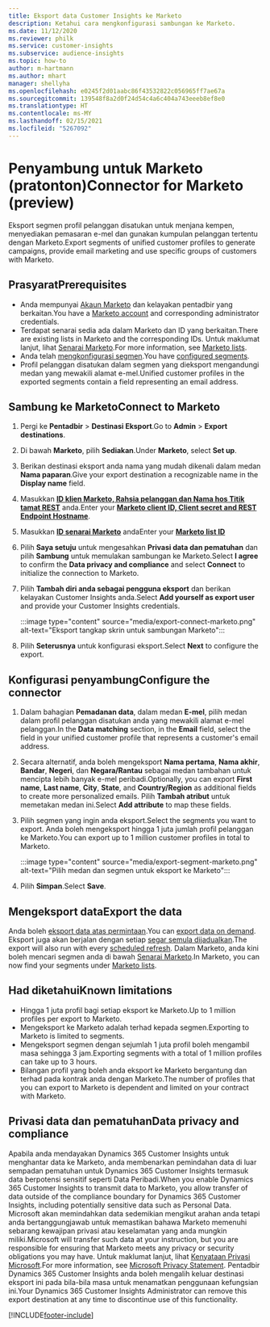 ```yaml
---
title: Eksport data Customer Insights ke Marketo
description: Ketahui cara mengkonfigurasi sambungan ke Marketo.
ms.date: 11/12/2020
ms.reviewer: philk
ms.service: customer-insights
ms.subservice: audience-insights
ms.topic: how-to
author: m-hartmann
ms.author: mhart
manager: shellyha
ms.openlocfilehash: e0245f2d01aabc86f43532822c056965ff7ae67a
ms.sourcegitcommit: 139548f8a2d0f24d54c4a6c404a743eeeb8ef8e0
ms.translationtype: HT
ms.contentlocale: ms-MY
ms.lasthandoff: 02/15/2021
ms.locfileid: "5267092"
---
```

# <a name="connector-for-marketo-preview"></a><span data-ttu-id="edcb0-103">Penyambung untuk Marketo (pratonton)</span><span class="sxs-lookup"><span data-stu-id="edcb0-103">Connector for Marketo (preview)</span></span>

<span data-ttu-id="edcb0-104">Eksport segmen profil pelanggan disatukan untuk menjana kempen, menyediakan pemasaran e-mel dan gunakan kumpulan pelanggan tertentu dengan Marketo.</span><span class="sxs-lookup"><span data-stu-id="edcb0-104">Export segments of unified customer profiles to generate campaigns, provide email marketing and use specific groups of customers with Marketo.</span></span>

## <a name="prerequisites"></a><span data-ttu-id="edcb0-105">Prasyarat</span><span class="sxs-lookup"><span data-stu-id="edcb0-105">Prerequisites</span></span>

-   <span data-ttu-id="edcb0-106">Anda mempunyai [Akaun Marketo](https://login.marketo.com/) dan kelayakan pentadbir yang berkaitan.</span><span class="sxs-lookup"><span data-stu-id="edcb0-106">You have a [Marketo account](https://login.marketo.com/) and corresponding administrator credentials.</span></span>
-   <span data-ttu-id="edcb0-107">Terdapat senarai sedia ada dalam Marketo dan ID yang berkaitan.</span><span class="sxs-lookup"><span data-stu-id="edcb0-107">There are existing lists in Marketo and the corresponding IDs.</span></span> <span data-ttu-id="edcb0-108">Untuk maklumat lanjut, lihat [Senarai Marketo](https://docs.marketo.com/display/public/DOCS/Understanding+Static+Lists).</span><span class="sxs-lookup"><span data-stu-id="edcb0-108">For more information, see [Marketo lists](https://docs.marketo.com/display/public/DOCS/Understanding+Static+Lists).</span></span>
-   <span data-ttu-id="edcb0-109">Anda telah [mengkonfigurasi segmen](segments.md).</span><span class="sxs-lookup"><span data-stu-id="edcb0-109">You have [configured segments](segments.md).</span></span>
-   <span data-ttu-id="edcb0-110">Profil pelanggan disatukan dalam segmen yang dieksport mengandungi medan yang mewakili alamat e-mel.</span><span class="sxs-lookup"><span data-stu-id="edcb0-110">Unified customer profiles in the exported segments contain a field representing an email address.</span></span>

## <a name="connect-to-marketo"></a><span data-ttu-id="edcb0-111">Sambung ke Marketo</span><span class="sxs-lookup"><span data-stu-id="edcb0-111">Connect to Marketo</span></span>

1. <span data-ttu-id="edcb0-112">Pergi ke **Pentadbir** > **Destinasi Eksport**.</span><span class="sxs-lookup"><span data-stu-id="edcb0-112">Go to **Admin** > **Export destinations**.</span></span>

1. <span data-ttu-id="edcb0-113">Di bawah **Marketo**, pilih **Sediakan**.</span><span class="sxs-lookup"><span data-stu-id="edcb0-113">Under **Marketo**, select **Set up**.</span></span>

1. <span data-ttu-id="edcb0-114">Berikan destinasi eksport anda nama yang mudah dikenali dalam medan **Nama paparan**.</span><span class="sxs-lookup"><span data-stu-id="edcb0-114">Give your export destination a recognizable name in the **Display name** field.</span></span>

1. <span data-ttu-id="edcb0-115">Masukkan **[ID klien Marketo, Rahsia pelanggan dan Nama hos Titik tamat REST](https://developers.marketo.com/rest-api/authentication/)** anda.</span><span class="sxs-lookup"><span data-stu-id="edcb0-115">Enter your **[Marketo client ID, Client secret and REST Endpoint Hostname](https://developers.marketo.com/rest-api/authentication/)**.</span></span>

1. <span data-ttu-id="edcb0-116">Masukkan **[ID senarai Marketo](https://docs.marketo.com/display/public/DOCS/Understanding+Static+Lists)** anda</span><span class="sxs-lookup"><span data-stu-id="edcb0-116">Enter your **[Marketo list ID](https://docs.marketo.com/display/public/DOCS/Understanding+Static+Lists)**</span></span> 

1. <span data-ttu-id="edcb0-117">Pilih **Saya setuju** untuk mengesahkan **Privasi data dan pematuhan** dan pilih **Sambung** untuk memulakan sambungan ke Marketo.</span><span class="sxs-lookup"><span data-stu-id="edcb0-117">Select **I agree** to confirm the **Data privacy and compliance** and select **Connect** to initialize the connection to Marketo.</span></span>

1. <span data-ttu-id="edcb0-118">Pilih **Tambah diri anda sebagai pengguna eksport** dan berikan kelayakan Customer Insights anda.</span><span class="sxs-lookup"><span data-stu-id="edcb0-118">Select **Add yourself as export user** and provide your Customer Insights credentials.</span></span>

   :::image type="content" source="media/export-connect-marketo.png" alt-text="Eksport tangkap skrin untuk sambungan Marketo":::

1. <span data-ttu-id="edcb0-120">Pilih **Seterusnya** untuk konfigurasi eksport.</span><span class="sxs-lookup"><span data-stu-id="edcb0-120">Select **Next** to configure the export.</span></span>

## <a name="configure-the-connector"></a><span data-ttu-id="edcb0-121">Konfigurasi penyambung</span><span class="sxs-lookup"><span data-stu-id="edcb0-121">Configure the connector</span></span>

1. <span data-ttu-id="edcb0-122">Dalam bahagian **Pemadanan data**, dalam medan **E-mel**, pilih medan dalam profil pelanggan disatukan anda yang mewakili alamat e-mel pelanggan.</span><span class="sxs-lookup"><span data-stu-id="edcb0-122">In the **Data matching** section, in the **Email** field, select the field in your unified customer profile that represents a customer's email address.</span></span> 

1. <span data-ttu-id="edcb0-123">Secara alternatif, anda boleh mengeksport **Nama pertama**, **Nama akhir**, **Bandar**, **Negeri**, dan **Negara/Rantau** sebagai medan tambahan untuk mencipta lebih banyak e-mel peribadi.</span><span class="sxs-lookup"><span data-stu-id="edcb0-123">Optionally, you can export **First name**, **Last name**, **City**, **State**, and **Country/Region**  as additional fields to create more personalized emails.</span></span> <span data-ttu-id="edcb0-124">Pilih **Tambah atribut** untuk memetakan medan ini.</span><span class="sxs-lookup"><span data-stu-id="edcb0-124">Select **Add attribute** to map these fields.</span></span>

1. <span data-ttu-id="edcb0-125">Pilih segmen yang ingin anda eksport.</span><span class="sxs-lookup"><span data-stu-id="edcb0-125">Select the segments you want to export.</span></span> <span data-ttu-id="edcb0-126">Anda boleh mengeksport hingga 1 juta jumlah profil pelanggan ke Marketo.</span><span class="sxs-lookup"><span data-stu-id="edcb0-126">You can export up to 1 million customer profiles in total to Marketo.</span></span>

   :::image type="content" source="media/export-segment-marketo.png" alt-text="Pilih medan dan segmen untuk eksport ke Marketo":::

1. <span data-ttu-id="edcb0-128">Pilih **Simpan**.</span><span class="sxs-lookup"><span data-stu-id="edcb0-128">Select **Save**.</span></span>

## <a name="export-the-data"></a><span data-ttu-id="edcb0-129">Mengeksport data</span><span class="sxs-lookup"><span data-stu-id="edcb0-129">Export the data</span></span>

<span data-ttu-id="edcb0-130">Anda boleh [eksport data atas permintaan](export-destinations.md).</span><span class="sxs-lookup"><span data-stu-id="edcb0-130">You can [export data on demand](export-destinations.md).</span></span> <span data-ttu-id="edcb0-131">Eksport juga akan berjalan dengan setiap [segar semula dijadualkan](system.md#schedule-tab).</span><span class="sxs-lookup"><span data-stu-id="edcb0-131">The export will also run with every [scheduled refresh](system.md#schedule-tab).</span></span> <span data-ttu-id="edcb0-132">Dalam Marketo, anda kini boleh mencari segmen anda di bawah [Senarai Marketo](ttps://docs.marketo.com/display/public/DOCS/Understanding+Static+Lists).</span><span class="sxs-lookup"><span data-stu-id="edcb0-132">In Marketo, you can now find your segments under [Marketo lists](ttps://docs.marketo.com/display/public/DOCS/Understanding+Static+Lists).</span></span>

## <a name="known-limitations"></a><span data-ttu-id="edcb0-133">Had diketahui</span><span class="sxs-lookup"><span data-stu-id="edcb0-133">Known limitations</span></span>

- <span data-ttu-id="edcb0-134">Hingga 1 juta profil bagi setiap eksport ke Marketo.</span><span class="sxs-lookup"><span data-stu-id="edcb0-134">Up to 1 million profiles per export to Marketo.</span></span>
- <span data-ttu-id="edcb0-135">Mengeksport ke Marketo adalah terhad kepada segmen.</span><span class="sxs-lookup"><span data-stu-id="edcb0-135">Exporting to Marketo is limited to segments.</span></span>
- <span data-ttu-id="edcb0-136">Mengeksport segmen dengan sejumlah 1 juta profil boleh mengambil masa sehingga 3 jam.</span><span class="sxs-lookup"><span data-stu-id="edcb0-136">Exporting segments with a total of 1 million profiles can take up to 3 hours.</span></span> 
- <span data-ttu-id="edcb0-137">Bilangan profil yang boleh anda eksport ke Marketo bergantung dan terhad pada kontrak anda dengan Marketo.</span><span class="sxs-lookup"><span data-stu-id="edcb0-137">The number of profiles that you can export to Marketo is dependent and limited on your contract with Marketo.</span></span>

## <a name="data-privacy-and-compliance"></a><span data-ttu-id="edcb0-138">Privasi data dan pematuhan</span><span class="sxs-lookup"><span data-stu-id="edcb0-138">Data privacy and compliance</span></span>

<span data-ttu-id="edcb0-139">Apabila anda mendayakan Dynamics 365 Customer Insights untuk menghantar data ke Marketo, anda membenarkan pemindahan data di luar sempadan pematuhan untuk Dynamics 365 Customer Insights termasuk data berpotensi sensitif seperti Data Peribadi.</span><span class="sxs-lookup"><span data-stu-id="edcb0-139">When you enable Dynamics 365 Customer Insights to transmit data to Marketo, you allow transfer of data outside of the compliance boundary for Dynamics 365 Customer Insights, including potentially sensitive data such as Personal Data.</span></span> <span data-ttu-id="edcb0-140">Microsoft akan memindahkan data sedemikian mengikut arahan anda tetapi anda bertanggungjawab untuk memastikan bahawa Marketo memenuhi sebarang kewajipan privasi atau keselamatan yang anda mungkin miliki.</span><span class="sxs-lookup"><span data-stu-id="edcb0-140">Microsoft will transfer such data at your instruction, but you are responsible for ensuring that Marketo meets any privacy or security obligations you may have.</span></span> <span data-ttu-id="edcb0-141">Untuk maklumat lanjut, lihat [Kenyataan Privasi Microsoft](https://go.microsoft.com/fwlink/?linkid=396732).</span><span class="sxs-lookup"><span data-stu-id="edcb0-141">For more information, see [Microsoft Privacy Statement](https://go.microsoft.com/fwlink/?linkid=396732).</span></span>
<span data-ttu-id="edcb0-142">Pentadbir Dynamics 365 Customer Insights anda boleh mengalih keluar destinasi eksport ini pada bila-bila masa untuk menamatkan penggunaan kefungsian ini.</span><span class="sxs-lookup"><span data-stu-id="edcb0-142">Your Dynamics 365 Customer Insights Administrator can remove this export destination at any time to discontinue use of this functionality.</span></span>


[!INCLUDE[footer-include](../includes/footer-banner.md)]